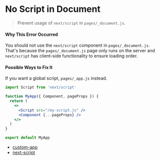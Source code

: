 # No Script in Document

> Prevent usage of `next/script` in `pages/_document.js`.

#### Why This Error Occurred

You should not use the `next/script` component in `pages/_document.js`. That's because the `pages/_document.js` page only runs on the server and `next/script` has client-side functionality to ensure loading order.

#### Possible Ways to Fix It

If you want a global script, `pages/_app.js` instead.

```jsx
import Script from 'next/script'

function MyApp({ Component, pageProps }) {
  return (
    <>
      <Script src="/my-script.js" />
      <Component {...pageProps} />
    </>
  )
}

export default MyApp
```

- [custom-app](https://nextjs.org/docs/advanced-features/custom-app)
- [next-script](https://nextjs.org/docs/basic-features/script#usage)
